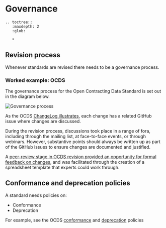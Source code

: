 # Governance

```eval_rst
.. toctree::
   :maxdepth: 2
   :glob:

   *

```

## Revision process

Whenever standards are revised there needs to be a governance process.


### Worked example: OCDS 

The governance process for the Open Contracting Data Standard is set out in the diagram below.

![Governance process](http://standard.open-contracting.org/latest/en/_images/upgrade_process_feb_2016.png)

As the OCDS [ChangeLog illustrates](http://standard.open-contracting.org/latest/en/schema/changelog/), each change has a related GitHub issue where changes are discussed. 

During the revision process, discussions took place in a range of fora, including through the mailing list, at face-to-face events, or through webinars. However, substantive points should always be written up as part of the GitHub issues to ensure changes are documented and justified. 

A [peer-review stage in OCDS revision provided an opportunity for formal feedback on changes](https://github.com/open-contracting/standard/issues/429), and was facilitated through the creation of a spreadsheet template that experts could work through. 

<!--TODO - Add examples from the OCDS upgrade process, including slides used in engagement and possibly a timeline of the process -->

## Conformance and deprecation policies

A standard needs policies on:

* Conformance
* Deprecation

For example, see the OCDS [conformance](http://standard.open-contracting.org/latest/en/schema/conformance_and_extensions/) and [deprecation](http://standard.open-contracting.org/latest/en/schema/deprecation/) policies

<!-- TODO: Expand this section --> 